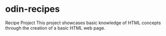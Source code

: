 # odin-recipes
Recipe Project
This project showcases basic knowledge of HTML concepts through the creation of a basic HTML web page.